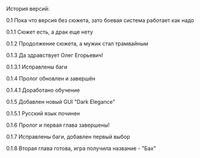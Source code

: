 История версий:

0.1 Пока что версия без сюжета, зато боевая система работает как надо 

0.1.1 Сюжет есть, а драк еще нету

0.1.2 Продолжение сюжета, а мужик стал трамвайным

0.1.3 Да здравствует Олег Егорьевич!

 0.1.3.1 Исправлены баги

0.1.4 Пролог обновлен и завершён

 0.1.4.1 Доработано обучение

0.1.5 Добавлен новый GUI "Dark Elegance"

0.1.5.1 Русский язык починен

0.1.6 Пролог и первая глава завершены!

0.1.7 Исправлены баги, добавлен первый выбор

0.1.8 Вторая глава готова, игра получила название - "Бах"
